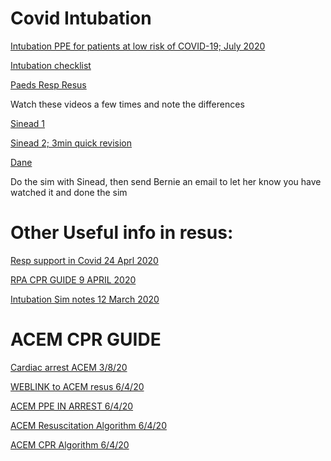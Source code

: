 # Covid Intubation

[Intubation	PPE	for	patients at	low	risk of	COVID-19; July 2020](https://drive.google.com/file/d/1gHlNRGV6pUE0jMtFR6to9W4akJoM0kZv/view?usp=sharing)

[Intubation checklist](https://drive.google.com/open?id=1Srt1b3FiH3MYYRsfHxYuWCSOr5aQakeZ)

[Paeds Resp Resus](https://drive.google.com/open?id=16r1dE5zjmYA-N0z2F5SsrjxmvXEDGKZu)

Watch these videos a few times and note the differences

[Sinead 1](https://vimeo.com/400852948/bcce428de4)

[Sinead 2; 3min quick revision](https://youtu.be/KcTU-JjOSnA)

[Dane](https://youtu.be/ELdEJ4ZutB8)


Do the sim with Sinead, then send Bernie an email to let her know you have watched it and done the sim


# Other Useful info in resus:

[Resp support in Covid 24 Aprl 2020](https://drive.google.com/file/d/1QekZzqJMnCepkfgB0BmCtjK4b5NYWvRy/view?usp=sharing)

[RPA CPR GUIDE 9 APRIL 2020](https://drive.google.com/open?id=1nGeiFdaDH2_3Bu_VC1w-8JbCvMdQM9vK)

[Intubation Sim notes 12 March 2020](https://drive.google.com/file/d/1Ysp3RCZWtzWjj3qs7aWDmSoutSJ6O2pT/view?usp=sharing)



# ACEM CPR GUIDE 

[Cardiac arrest ACEM 3/8/20](https://drive.google.com/file/d/1s1nDgCytH0npZvYjT5NVxrtOuUij4TzH/view?usp=sharing)

[WEBLINK to ACEM resus 6/4/20](https://acem.org.au/Content-Sources/Advancing-Emergency-Medicine/COVID-19/Resources/Clinical-Guidelines/Adult-Cardiac-Arrest-Management)

[ACEM PPE IN ARREST 6/4/20](https://drive.google.com/open?id=18HtbraJi9hvt7U-UBQD_9YonD0dChxHC)

[ACEM Resuscitation Algorithm 6/4/20](https://drive.google.com/open?id=1l6SSfSa83z0csW6qnt53MqDp1VbtuI8W)

[ACEM CPR Algorithm 6/4/20](https://drive.google.com/open?id=1LHBNMiexSaKcWN21a1QTvpixFtR_XLkM)

